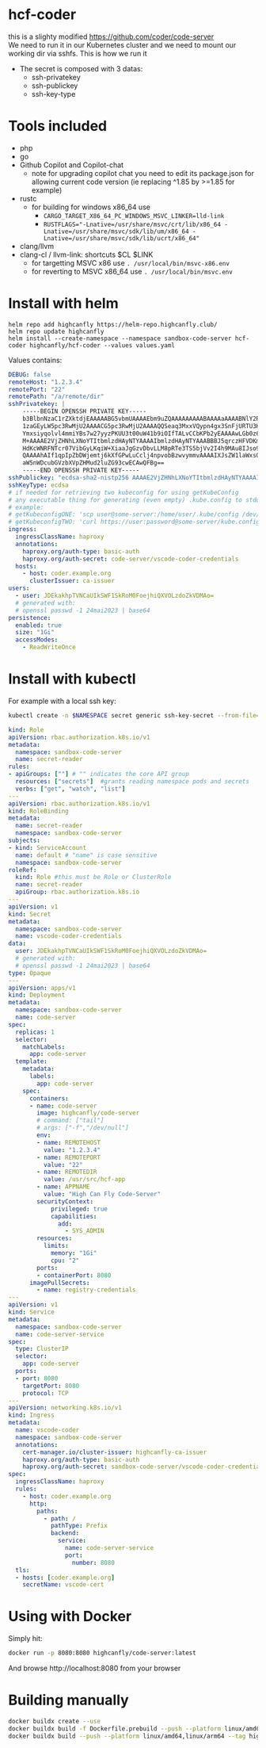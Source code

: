 # hcf-coder

this is a slighty modified https://github.com/coder/code-server  
We need to run it in our Kubernetes cluster and we need to mount our working dir via sshfs. 
This is how we run it
- The secret is composed with 3 datas:
  * ssh-privatekey
  * ssh-publickey
  * ssh-key-type  
  
# Tools included
- php
- go
- Github Copilot and Copilot-chat
  - note for upgrading copilot chat you need to edit its package.json for allowing current code version (ie replacing ^1.85 by >=1.85 for example)
- rustc
  - for building for windows x86_64 use 
    - `CARGO_TARGET_X86_64_PC_WINDOWS_MSVC_LINKER=lld-link`
    - `RUSTFLAGS="-Lnative=/usr/share/msvc/crt/lib/x86_64 -Lnative=/usr/share/msvc/sdk/lib/um/x86_64 -Lnative=/usr/share/msvc/sdk/lib/ucrt/x86_64"`
- clang/llvm
- clang-cl / llvm-link: shortcuts $CL $LINK
  - for targetting MSVC x86 use `. /usr/local/bin/msvc-x86.env`
  - for reverting to MSVC x86_64 use `. /usr/local/bin/msvc.env`


# Install with helm
```
helm repo add highcanfly https://helm-repo.highcanfly.club/
helm repo update highcanfly
helm install --create-namespace --namespace sandbox-code-server hcf-coder highcanfly/hcf-coder --values values.yaml
```
Values contains:
```yaml
DEBUG: false
remoteHost: "1.2.3.4"
remotePort: "22"
remotePath: "/a/remote/dir"
sshPrivatekey: |
    -----BEGIN OPENSSH PRIVATE KEY-----
    b3BlbnNzaC1rZXktdjEAAAAABG5vbmUAAAAEbm9uZQAAAAAAAAABAAAAaAAAABNlY2RzYS
    1zaGEyLW5pc3RwMjU2AAAACG5pc3RwMjU2AAAAQQSeaq3MxxVQypn4gx3SnFjURTU3K9O1
    Ymxsiyqolvl4mmiYBs7w27yyzPKUU3t00uW41b9iOIfTALvCCbKPb2yEAAAAwLGb0z6xm9
    M+AAAAE2VjZHNhLXNoYTItbmlzdHAyNTYAAAAIbmlzdHAyNTYAAABBBJ5qrczHFVDKmfiD
    HdKcWNRFNTcr07VibGyLKqiW+XiaaJgGzvDbvLLM8pRTe3TS5bjVv2I4h9MAu8IJso9vbI
    QAAAAhAIf1qpIpZbDWjemtj6kXfGPwLuCclj4npvobBzwvymmvAAAAIXJsZW1laWxsQEJs
    aW5nWDcubGVzbXVpZHMud2luZG93cwECAwQFBg==
    -----END OPENSSH PRIVATE KEY-----
sshPublickey: "ecdsa-sha2-nistp256 AAAAE2VjZHNhLXNoYTItbmlzdHAyNTYAAAAIbmlzdHAyNTYAAABBBJ5qrczHFVDKmfiDHdKcWNRFNTcr07VibGyLKqiW+XiaaJgGzvDbvLLM8pRTe3TS5bjVv2I4h9MAu8IJso9vbIQ= me@myhost.com"
sshKeyType: ecdsa
# if needed for retrieving two kubeconfig for using getKubeConfig
# any executable thing for generating (even empty) .kube.config to stdout
# example:
# getKubeconfigONE: 'scp user@some-server:/home/user/.kube/config /dev/stdout'
# getKubeconfigTWO: 'curl https://user:password@some-server/kube.config'
ingress:
  ingressClassName: haproxy
  annotations:
    haproxy.org/auth-type: basic-auth
    haproxy.org/auth-secret: code-server/vscode-coder-credentials
  hosts:
    - host: coder.example.org
      clusterIssuer: ca-issuer
users:
  - user: JDEkakhpTVNCaUIkSWF1SkRoM0FoejhiQXVOLzdoZkVDMAo=
  # generated with:
  # openssl passwd -1 24mai2023 | base64
persistence:
  enabled: true
  size: "1Gi"
  accessModes:
    - ReadWriteOnce
```

# Install with kubectl
For example with a local ssh key:
```sh
kubectl create -n $NAMESPACE secret generic ssh-key-secret --from-file=ssh-privatekey=$HOME/.ssh/id_ecdsa --from-file=ssh-publickey=$HOME/.ssh/id_ecdsa.pub --from-literal=ssh-key-type=ecdsa
```
```yaml
kind: Role
apiVersion: rbac.authorization.k8s.io/v1
metadata:
  namespace: sandbox-code-server
  name: secret-reader
rules:
- apiGroups: [""] # "" indicates the core API group
  resources: ["secrets"]  #grants reading namespace pods and secrets
  verbs: ["get", "watch", "list"]
---
apiVersion: rbac.authorization.k8s.io/v1
kind: RoleBinding
metadata:
  name: secret-reader
  namespace: sandbox-code-server
subjects:
- kind: ServiceAccount
  name: default # "name" is case sensitive
  namespace: sandbox-code-server
roleRef:
  kind: Role #this must be Role or ClusterRole
  name: secret-reader 
  apiGroup: rbac.authorization.k8s.io
---
apiVersion: v1
kind: Secret
metadata:
  namespace: sandbox-code-server
  name: vscode-coder-credentials
data:
  user: JDEkakhpTVNCaUIkSWF1SkRoM0FoejhiQXVOLzdoZkVDMAo=
  # generated with:
  # openssl passwd -1 24mai2023 | base64
type: Opaque
---
apiVersion: apps/v1
kind: Deployment
metadata:
  namespace: sandbox-code-server
  name: code-server
spec:
  replicas: 1
  selector:
    matchLabels:
      app: code-server
  template:
    metadata:
      labels:
        app: code-server
    spec:
      containers:
      - name: code-server
        image: highcanfly/code-server
        # command: ["tail"]
        # args: ["-f","/dev/null"]
        env:
        - name: REMOTEHOST
          value: "1.2.3.4"
        - name: REMOTEPORT
          value: "22"
        - name: REMOTEDIR
          value: /usr/src/hcf-app
        - name: APPNAME
          value: "High Can Fly Code-Server"
        securityContext:
            privileged: true
            capabilities:
              add:
                - SYS_ADMIN
        resources:
          limits:
            memory: "1Gi"
            cpu: "2"
        ports:
        - containerPort: 8080
      imagePullSecrets:
        - name: registry-credentials
---
apiVersion: v1
kind: Service
metadata:
  namespace: sandbox-code-server
  name: code-server-service
spec:
  type: ClusterIP
  selector:
    app: code-server
  ports:
  - port: 8080
    targetPort: 8080
    protocol: TCP
---
apiVersion: networking.k8s.io/v1
kind: Ingress
metadata:
  name: vscode-coder
  namespace: sandbox-code-server
  annotations:
    cert-manager.io/cluster-issuer: highcanfly-ca-issuer
    haproxy.org/auth-type: basic-auth
    haproxy.org/auth-secret: sandbox-code-server/vscode-coder-credentials
spec:
  ingressClassName: haproxy
  rules:
    - host: coder.example.org
      http:
        paths:
          - path: /
            pathType: Prefix
            backend:
              service:
                name: code-server-service
                port:
                  number: 8080
  tls:
  - hosts: [coder.example.org]
    secretName: vscode-cert
```
# Using with Docker
Simply hit: 
```sh
docker run -p 8080:8080 highcanfly/code-server:latest
```
And browse http://localhost:8080 from your browser

# Building manually
```bash
docker buildx create --use
docker buildx build -f Dockerfile.prebuild --push --platform linux/amd64,linux/arm64 --tag highcanfly/devserver-prebuild:1.5.16 --tag highcanfly/devserver-prebuild:latest  .
docker buildx build --push --platform linux/amd64,linux/arm64 --tag highcanfly/code-server:1.5.16 --tag highcanfly/code-server:latest  .
```